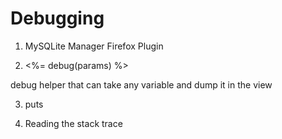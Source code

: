 # Debugging #


1. MySQLite Manager Firefox Plugin

2. <%= debug(params) %>

debug helper that can take any variable and dump it in the view

3. puts

4. Reading the stack trace